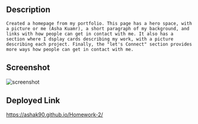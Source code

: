 ## Description

    Created a homepage from my portfolio. This page has a hero space, with a picture or me (Asha Kuamr), a short paragraph of my background, and links with how people can get in contact with me. It also has a section where I dsplay cards describing my work, with a picture describing each project. Finally, the "let's Connect" section provides more ways how people can get in contact with me. 

## Screenshot

![screenshot](./assets/images/homepageScreenshot.png)

## Deployed Link

https://ashak90.github.io/Homework-2/
